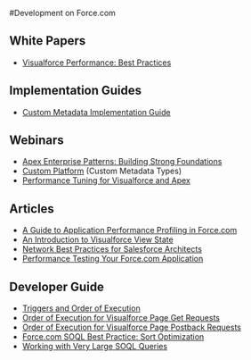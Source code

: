 #Development on Force.com

## White Papers
* [Visualforce Performance: Best Practices](https://resources.docs.salesforce.com/sfdc/pdf/salesforce_visualforce_best_practices.pdf)
 

## Implementation Guides
* [Custom Metadata Implementation Guide](http://resources.docs.salesforce.com/200/9/en-us/sfdc/pdf/custom_metadata_types_impl_guide.pdf)

## Webinars
* [Apex Enterprise Patterns: Building Strong Foundations](https://www.youtube.com/watch?v=qlq46AEAlLI)
* [Custom Platform](http://dreamforce.vidyard.com/watch/Wzzbh7ebd1PgNRBllkwQ8g) (Custom Metadata Types)
* [Performance Tuning for Visualforce and Apex](https://www.youtube.com/watch?v=aYMY2VES2bY)

## Articles

* [A Guide to Application Performance Profiling in Force.com](https://developer.salesforce.com/page/A_Guide_to_Application_Performance_Profiling_in_Force.com)
* [An Introduction to Visualforce View State](https://developer.salesforce.com/page/An_Introduction_to_Visualforce_View_State)
* [Network Best Practices for Salesforce Architects](https://developer.salesforce.com/page/Network_Best_Practices_for_Salesforce_Architects)
* [Performance Testing Your Force.com Application](https://developer.salesforce.com/blogs/engineering/2013/09/performance-testing-force-com-application.html)

## Developer Guide
* [Triggers and Order of Execution](http://www.salesforce.com/us/developer/docs/apexcode/Content/apex_triggers_order_of_execution.htm)
* [Order of Execution for Visualforce Page Get Requests](https://developer.salesforce.com/docs/atlas.en-us.pages.meta/pages/pages_controller_get_request.htm)
* [Order of Execution for Visualforce Page Postback Requests](https://developer.salesforce.com/docs/atlas.en-us.pages.meta/pages/pages_controller_postback_request.htm)
* [Force.com SOQL Best Practice: Sort Optimization](https://developer.salesforce.com/blogs/engineering/2014/03/force-com-soql-best-practice-sort-optimization.html)
* [Working with Very Large SOQL Queries](http://www.salesforce.com/us/developer/docs/apexcode/Content/langCon_apex_SOQL_VLSQ.htm)
